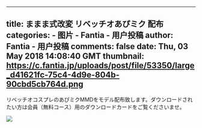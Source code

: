 
---
title: ままま式改変 リベッチオあぴミク 配布
categories: 
    - 图片
    - Fantia - 用户投稿
author: Fantia - 用户投稿
comments: false
date: Thu, 03 May 2018 14:08:40 GMT
thumbnail: https://c.fantia.jp/uploads/post/file/53350/large_d41621fc-75c4-4d9e-804b-90cbd5cb764d.png
---

<div>   
<p>リベッチオコスプレのあぴミクMMDをモデル配布致します。ダウンロードされたい方は会員（無料コース）用のダウンロードカードをご覧くださいませ。</p><img src="https://c.fantia.jp/uploads/post/file/53350/large_d41621fc-75c4-4d9e-804b-90cbd5cb764d.png" referrerpolicy="no-referrer">  
</div>
            